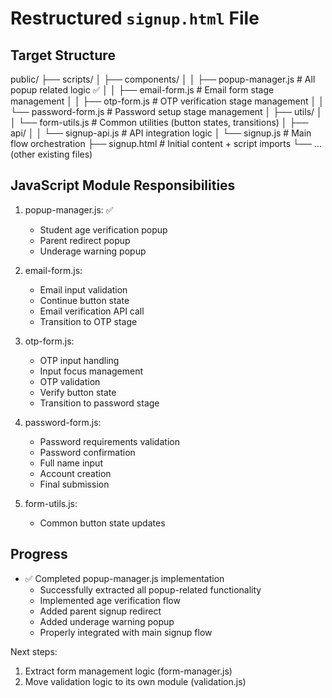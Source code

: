 # Restructured `signup.html` File

## **Target Structure**
public/
├── scripts/
│   ├── components/
│   │   ├── popup-manager.js        # All popup related logic ✅
│   │   ├── email-form.js          # Email form stage management
│   │   ├── otp-form.js           # OTP verification stage management
│   │   └── password-form.js       # Password setup stage management
│   ├── utils/
│   │   └── form-utils.js          # Common utilities (button states, transitions)
│   ├── api/
│   │   └── signup-api.js          # API integration logic
│   └── signup.js                  # Main flow orchestration
├── signup.html                    # Initial content + script imports
└── ... (other existing files)

## **JavaScript Module Responsibilities**

1. popup-manager.js: ✅
   - Student age verification popup
   - Parent redirect popup
   - Underage warning popup

2. email-form.js:
   - Email input validation
   - Continue button state
   - Email verification API call
   - Transition to OTP stage

3. otp-form.js:
   - OTP input handling
   - Input focus management
   - OTP validation
   - Verify button state
   - Transition to password stage

4. password-form.js:
   - Password requirements validation
   - Password confirmation
   - Full name input
   - Account creation
   - Final submission

5. form-utils.js:
   - Common button state updates

## **Progress**
- ✅ Completed popup-manager.js implementation
  - Successfully extracted all popup-related functionality
  - Implemented age verification flow
  - Added parent signup redirect
  - Added underage warning popup
  - Properly integrated with main signup flow

Next steps:
1. Extract form management logic (form-manager.js)
2. Move validation logic to its own module (validation.js)
